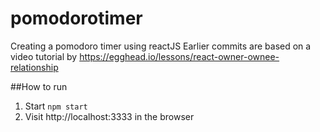 # pomodorotimer
Creating a pomodoro timer using reactJS
Earlier commits are based on a video tutorial by https://egghead.io/lessons/react-owner-ownee-relationship

##How to run
1. Start `npm start`
2. Visit http://localhost:3333 in the browser